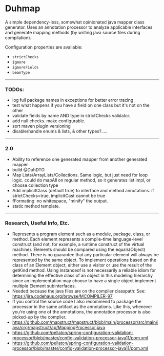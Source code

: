 # Duhmap

A simple dependency-less, somewhat opinionated java mapper class generator. Uses an annotation processor to analyze applicable interfaces
 and generate mapping methods (by writing java source files during compilation). 

Configuration properties are available:
- `strictChecks`
- `ignore`
- `ignoreFields`
- `beanType`

---

### TODOs: 
- log full package names in exceptions for better error tracing
- test what happens if you have a field on one class but it's not on the other
- validate fields by name AND type in strictChecks validator.
- add null checks. make configurable.  
- sort maven plugin versioning
- disable/handle enums & lists, & other types?.....

---

### 2.0
- Ability to reference one generated mapper from another generated mapper
- build @DuhDTO
- Map Lists/ArrayLists/Collections. Same logic, but just need for loop logic. could do mapAll on regular method, so it generates list impl, or choose collection type
- Add implicitClass (default true) to interface and method annotations. if strictChecks=true, implicitCast cannot be true
- fFormating: no whitespace, "minify" the output. 
- static method template.

---

### Research, Useful Info, Etc.
- Represents a program element such as a module, package, class, or method. Each element represents a compile-time language-level construct (and not, for example, a runtime construct of the virtual machine).
  Elements should be compared using the equals(Object) method. There is no guarantee that any particular element will always be represented by the same object.
  To implement operations based on the class of an Element object, either use a visitor or use the result of the getKind method. Using instanceof is not necessarily a reliable idiom for determining the effective class of an object in this modeling hierarchy since an implementation may choose to have a single object implement multiple Element subinterfaces.
- Needed because the java files are on the compiler classpath: See: https://jira.codehaus.org/browse/MCOMPILER-97
- If you control the source code I also recommend to package the processor in the same artifact as the annotations. Like this, whenever you're using one of the annotations, the annotation processor is also picked-up by the compiler.
- https://github.com/mapstruct/mapstruct/blob/main/processor/src/main/java/org/mapstruct/ap/MappingProcessor.java
- https://github.com/pellaton/spring-configuration-validation-processor/blob/master/config-validation-processor-java11/pom.xml
- https://github.com/pellaton/spring-configuration-validation-processor/blob/master/config-validation-processor-java11/pom.xml
